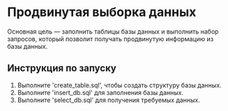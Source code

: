 # Продвинутая выборка данных
Основная цель — заполнить таблицы базы данных и выполнить набор запросов, который позволит получать продвинутую информацию из базы данных.

## Инструкция по запуску

1. Выполните 'create_table.sql', чтобы создать структуру базы данных.
2. Выполните 'insert_db.sql' для заполнения базы данных.
3. Выполните 'select_db.sql' для получения требуемых данных.
